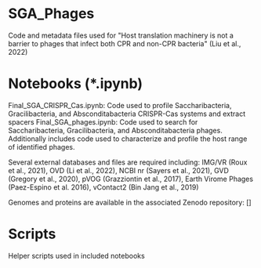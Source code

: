 # SGA_Phages

Code and metadata files used for "Host translation machinery is not a barrier to phages that infect both CPR and non-CPR bacteria" (Liu et al., 2022)

# Notebooks (*.ipynb)

Final_SGA_CRISPR_Cas.ipynb: Code used to profile Saccharibacteria, Gracilibacteria, and Absconditabacteria CRISPR-Cas systems and extract spacers
Final_SGA_phages.ipynb: Code used to search for Saccharibacteria, Gracilibacteria, and Absconditabacteria phages. Additionally includes code used to characterize and profile the host range of identified phages.

Several external databases and files are required including: IMG/VR (Roux et al., 2021), OVD (Li et al., 2022), NCBI nr (Sayers et al., 2021), GVD (Gregory et al., 2020), pVOG (Grazziontin et al., 2017), Earth Virome Phages (Paez-Espino et al. 2016), vContact2 (Bin Jang et al., 2019)

Genomes and proteins are available in the associated Zenodo repository:
[]

# Scripts

Helper scripts used in included notebooks
